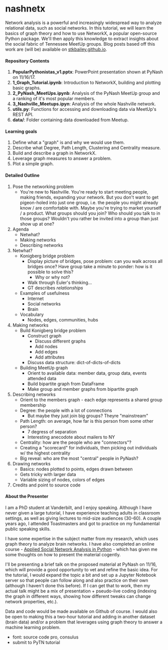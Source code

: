 # nashnetx
Network analysis is a powerful and increasingly widespread way to analyze relational data, such as social networks. In this tutorial, we will learn the basics of graph theory and how to use NetworkX, a popular open-source Python package. We'll then apply this knowledge to extract insights about the social fabric of Tennessee MeetUp groups. Blog posts based off this work are (will be) available on [stkbailey.github.io](https://stkbailey.github.io/).

#### Repository Contents
1. **PopularPythonistas_v1.pptx**: PowerPoint presentation shown at PyNash on 11/16/17.
2. **1_Graph_Tutorial.ipynb**: Introduction to NetworkX, building and plotting basic graphs.
3. **2_PyNash_MeetUps.ipynb**: Analysis of the PyNash MeetUp group and a ranking of it's most popular members.
4. **3_Nashville_Meetups.ipyn**: Analysis of the whole Nashville network.
5. **utils.py**: Functions for accessing and downloading data via MeetUp's REST API.
6. **data/**: Folder containing data downloaded from Meetup.


#### Learning goals
1. Define what a "graph" is and why we would use them.
2. Describe what Degree, Path Length, Clustering and Centrality measure.
3. Build and describe a graph in NetworkX.
4. Leverage graph measures to answer a problem.
5. Plot a simple graph.


#### Detailed Outline
1. Pose the networking problem
	* You're new to Nashville. You're ready to start meeting people, making friends, expanding your network. But you don't want to get pigeon-holed into just one group, i.e. the people you might already know / are comfortable with. Maybe you're trying to market yourself / a product. What groups should you join? Who should you talk to in those groups? Wouldn't you rather be invited into a group than just show up at one?
2. Agenda
	- Netwhat?
	- Making networks
	- Describing networks
3. Netwhat?
	- Konigberg bridge problem
		* Display picture of bridges, pose problem: can you walk across all bridges once? Have group take a minute to ponder: how is it possible to solve this?
			* Why or why not?
		* Walk through Euler's thinking...
		* GT describes *relationships*
	- Examples of usefulness
		- Internet
		- Social networks
		- Brain
	- Vocabulary
		* Nodes, edges, communities, hubs
4. Making networks
	- Build Konigberg bridge problem
		* Construct graph
			* Discuss different graphs
			* Add nodes
			* Add edges
			* Add attributes
		* Discuss data structure: dict-of-dicts-of-dicts 
	- Building MeetUp graph
		* Orient to available data: member data, group data, events attended data
		* Build bipartite graph from DataFrame
		* Make group and member graphs from bipartite graph
5. Describing networks
	- Orient to the members graph - each edge represents a shared group membership
	- Degree: the people with a lot of connections
		- But maybe they just join big groups? Theyre "mainstream"
	- Path Length: on average, how far is this person from some other person?
		- 7 degress of separation
		- Interesting anecodote about mailers to NY
	- Centrality: how are the people who are "connectors"?
	- Creating a "scorecard" for individuals, then picking out individuals w/ the highest centrality
	- Big reveal: who are the most "central" people in PyNash?
6. Drawing networks
	* Basics: nodes plotted to points, edges drawn between
	* Gets tricky with larger data
	* Variable sizing of nodes, colors of edges
7. Credits and point to source code


#### About the Presenter

I am a PhD student at Vanderbilt, and I enjoy speaking. Although I have never given a large tutorial, I have experience teaching adults in classroom settings, as well as giving lectures to mid-size audiences (30-60). A couple years ago, I attended Toastmasters and got to practice on my fundamental public speaking skills.

I have some expertise in the subject matter from my research, which uses graph theory to analyze brain networks. I have also completed an online course - [Applied Social Network Analysis in Python](https://www.coursera.org/learn/python-social-network-analysis) - which has given me some thoughts on how to present the material cogently. 

I'll be presenting a brief talk on the proposed material at PyNash on 11/16, which will provide a good opportunity to vet and refine the basic idea. For the tutorial, I would expand the topic a bit and set up a Jupyter Notebook server so that people can follow along and also practice on their own (although I haven't done this before). If I can get that to work, then my actual talk might be a mix of presentation + pseudo-live coding (indexing the graph in different ways, showing how different tweaks can change network properties, etc.).

Data and code would be made available on Github of course. I would also be open to making this a two-hour tutorial and adding in another dataset (brain data) and/or a problem that leverages using graph theory to answer a machine learning problem. 
- font: source code pro, consulus
- submit to PyTN tutorial

